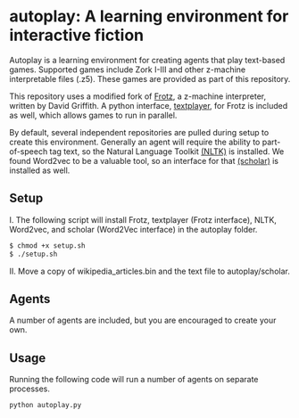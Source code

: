 
# autoplay: A learning environment for interactive fiction

Autoplay is a learning environment for creating agents that play text-based games. Supported games include Zork I-III and other z-machine interpretable files (.z5). These games are provided as part of this repository.

This repository uses a modified fork of [Frotz](https://github.com/DavidGriffith/frotz), a z-machine interpreter, written by David Griffith. A python interface, [textplayer](https://github.com/kingjamesiv/textplayer), for Frotz is included as well, which allows games to run in parallel.

By default, several independent repositories are pulled during setup to create this environment. Generally an agent will require the ability to part-of-speech tag text, so the Natural Language Toolkit [(NLTK)](http://www.nltk.org/) is installed. We found Word2vec to be a valuable tool, so an interface for that [(scholar)](https://github.com/kingjamesiv/scholar) is installed as well.

## Setup

I. The following script will install Frotz, textplayer (Frotz interface), NLTK, Word2vec, and scholar (Word2Vec interface) in the autoplay folder.

```bash
$ chmod +x setup.sh
$ ./setup.sh
```

II. Move a copy of wikipedia_articles.bin and the text file to autoplay/scholar.

## Agents

A number of agents are included, but you are encouraged to create your own.

## Usage

Running the following code will run a number of agents on separate processes.

```python
python autoplay.py
```
